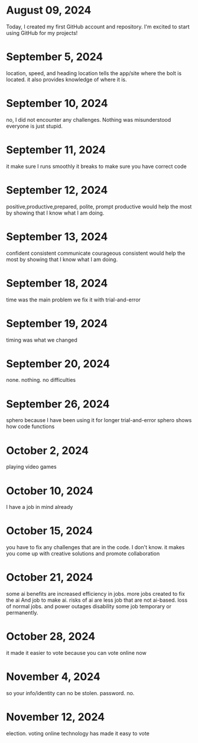 # August 09, 2024

Today, I created my first GitHub account and repository. I'm excited to start using GitHub for my projects!
# September 5, 2024

location, speed, and heading
location tells the app/site where the  bolt is located. it also provides knowledge of where it is.

# September 10, 2024

no, I did not encounter any challenges. Nothing was misunderstood everyone is just stupid.

# September 11, 2024

it make sure I runs smoothly 
it breaks 
to make sure you have correct code

# September 12, 2024
positive,productive,prepared, polite, prompt
productive would help the most by showing that I know what I am doing.

# September 13, 2024

confident
consistent
communicate
courageous
consistent would help the most by showing that I know what I am doing.

# September 18, 2024
time was the main problem we fix it with trial-and-error

# September 19, 2024
timing was what we changed

# September 20, 2024
none. nothing. no difficulties

# September 26, 2024
sphero because I have been using it for longer
trial-and-error
sphero
shows how code functions

# October 2, 2024
playing video games

# October 10, 2024
I have a job in mind already

# October 15, 2024
you have to fix any challenges that are in the code. I don't know. it makes you come up with creative solutions and promote collaboration 
# October 21, 2024
some ai benefits are increased efficiency in jobs. more jobs created to fix the ai And job to make ai.
risks of ai are less job that are not ai-based. loss of normal jobs. and power outages disability some job temporary or permanently.
# October 28, 2024
it made it easier to vote because you can vote online now
# November 4, 2024
so your info/identity can no be stolen. password. no. 
# November 12, 2024
election. voting online
technology has made it easy to vote
